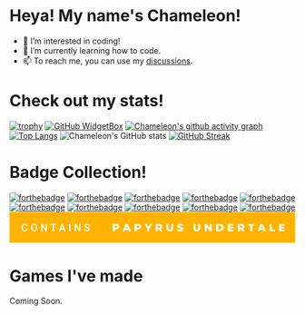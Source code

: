 # Heya! My name's Chameleon!

- 👀 I’m interested in coding!
- 🌱 I’m currently learning how to code.
- 📫 To reach me, you can use my [discussions](https://pages.github.com/).

# Check out my stats!

[![trophy](https://github-profile-trophy.vercel.app/?username=Chameleon-Coder&theme=darkhub)](https://github.com/ryo-ma/github-profile-trophy)
[![GitHub WidgetBox](https://github-widgetbox.vercel.app/api/profile?username=Chameleon-Coder&data=followers,repositories,stars,commits)](https://github.com/Jurredr/github-widgetbox)
[![Chameleon's github activity graph](https://activity-graph.herokuapp.com/graph?username=Chameleon-Coder&bg_color=000000&color=ffffff&line=ffffff&point=ada4a4&area=true&hide_border=true)](https://github.com/ashutosh00710/github-readme-activity-graph)
[![Top Langs](https://github-readme-stats.vercel.app/api/top-langs/?username=Chameleon-Coder)](https://github.com/anuraghazra/github-readme-stats)
![Chameleon's GitHub stats](https://github-readme-stats.vercel.app/api?username=Chameleon-Coder&show_icons=true&theme=radical)
[![GitHub Streak](http://github-readme-streak-stats.herokuapp.com?user=Chameleon-Coder&theme=dark)](https://git.io/streak-stats)

# Badge Collection!

[![forthebadge](https://forthebadge.com/images/badges/does-not-contain-treenuts.svg)](http://forthebadge.com)
[![forthebadge](https://forthebadge.com/images/badges/compatibility-club-penguin.svg)](http://forthebadge.com)
[![forthebadge](https://forthebadge.com/images/badges/powered-by-black-magic.svg)](https://forthebadge.com)
[![forthebadge](https://forthebadge.com/images/badges/made-with-crayons.svg)](https://forthebadge.com)
[![forthebadge](https://forthebadge.com/images/badges/contains-tasty-spaghetti-code.svg)](https://forthebadge.com)
[![forthebadge](https://forthebadge.com/images/badges/built-with-grammas-recipe.svg)](https://forthebadge.com)
[![forthebadge](https://forthebadge.com/images/badges/designed-in-etch-a-sketch.svg)](https://forthebadge.com)
[![forthebadge](https://forthebadge.com/images/badges/as-seen-on-tv.svg)](https://forthebadge.com)
[![forthebadge](https://forthebadge.com/images/badges/makes-people-smile.svg)](https://forthebadge.com)
[![forthebadge](https://forthebadge.com/images/badges/certified-cousin-terio.svg)](https://forthebadge.com)
[![My Image](https://raw.githubusercontent.com/Chameleon-Coder/Chameleon-Coder/1560a05ed7f23917dde369b0aa1fbb370ad8332b/contains-papyrus-undertale.svg)](https://forthebadge.com)

# Games I've made

Coming Soon.
